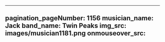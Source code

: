 ------
pagination_pageNumber: 1156
musician_name: Jack
band_name: Twin Peaks
img_src: images/musician1181.png
onmouseover_src: 
------